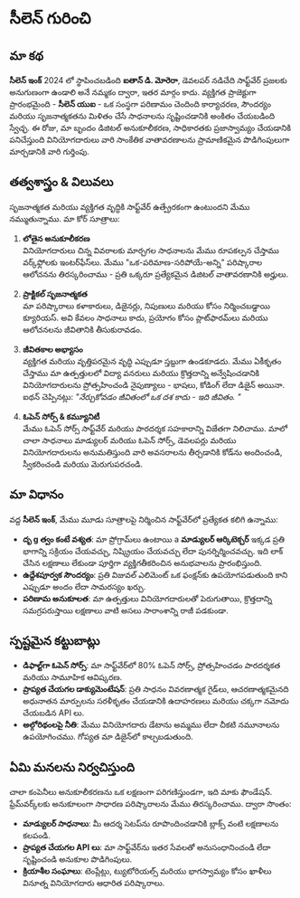 # సీలెన్ గురించి

## మా కథ

**సీలెన్ ఇంక్** 2024 లో స్థాపించబడింది **ఐతాన్ డి. మోరెరా**, డెవలపర్ నడిచేది సాఫ్ట్‌వేర్ ప్రజలకు అనుగుణంగా
ఉండాలి అనే నమ్మకం ద్వారా, ఇతర మార్గం కాదు. వ్యక్తిగత ప్రాజెక్టుగా ప్రారంభమైంది - **సీలెన్ యుఐ** - ఒక
సంస్థగా పరిణామం చెందింది కార్యాచరణ, సౌందర్యం మరియు సృజనాత్మకతను మిళితం చేసే సాధనాలను సృష్టించడానికి అంకితం
చేయబడింది స్వేచ్ఛ. ఈ రోజు, మా బృందం డిజిటల్ అనుకూలీకరణ, సాధికారతకు ప్రజాస్వామ్యం చేయడానికి పనిచేస్తుంది
వినియోగదారులు వారి సాంకేతిక వాతావరణాలను ప్రామాణికమైన పొడిగింపులుగా మార్చడానికి వారి గుర్తింపు.

## తత్వశాస్త్రం & విలువలు

సృజనాత్మకత మరియు వ్యక్తిగత వృద్ధికి సాఫ్ట్‌వేర్ ఉత్ప్రేరకంగా ఉంటుందని మేము నమ్ముతున్నాము. మా కోర్ సూత్రాలు:

1. **లోతైన అనుకూలీకరణ**\
   వినియోగదారులు చిన్న వివరాలకు మార్చగల సాధనాలను మేము రూపకల్పన చేస్తాము వర్క్‌ఫ్లోలకు ఇంటర్‌ఫేస్‌లు. మేము
   "ఒక-పరిమాణ-సరిపోయే-అన్ని" పరిష్కారాల ఆలోచనను తిరస్కరించాము \- ప్రతి ఒక్కరూ ప్రత్యేకమైన డిజిటల్ వాతావరణానికి
   అర్హులు.

2. **ప్రాక్టికల్ సృజనాత్మకత**\
   మా పరిష్కారాలు కళాకారులు, డిజైనర్లు, నిపుణులు మరియు కోసం నిర్మించబడ్డాయి క్యూరియస్. అవి కేవలం సాధనాలు
   కాదు, ప్రయోగం కోసం ప్లాట్‌ఫారమ్‌లు మరియు ఆలోచనలను జీవితానికి తీసుకురావడం.

3. **జీవితకాల అభ్యాసం**\
   వ్యక్తిగత మరియు వృత్తిపరమైన వృద్ధి ఎప్పుడూ స్తబ్దుగా ఉండకూడదు. మేము ఏకీకృతం చేస్తాము మా ఉత్పత్తులలో
   విద్యా వనరులు మరియు క్రొత్తదాన్ని అన్వేషించడానికి వినియోగదారులను ప్రోత్సహించండి నైపుణ్యాలు - భాషలు, కోడింగ్
   లేదా డిజైన్ అయినా. ఐథన్ చెప్పినట్లు: _"నేర్చుకోవడం జీవితంలో ఒక దశ కాదు - ఇది జీవితం. "_

4. **ఓపెన్ సోర్స్ & కమ్యూనిటీ**\
   మేము ఓపెన్ సోర్స్ సాఫ్ట్‌వేర్ మరియు పారదర్శక సహకారాన్ని విజేతగా నిలిచాము. మాలో చాలా సాధనాలు మాడ్యులర్ మరియు ఓపెన్
   సోర్స్, డెవలపర్లు మరియు వినియోగదారులను అనుమతిస్తుంది వారి అవసరాలను తీర్చడానికి కోడ్‌ను అందించండి,
   స్వీకరించండి మరియు మెరుగుపరచండి.

## మా విధానం

వద్ద **సీలెన్ ఇంక్**, మేము మూడు సూత్రాలపై నిర్మించిన సాఫ్ట్‌వేర్‌లో ప్రత్యేకత కలిగి ఉన్నాము:

- **దృ g త్వం కంటే వశ్యత**: మా ప్రోగ్రామ్‌లు ఉంటాయి a **మాడ్యులర్ ఆర్కిటెక్చర్** ఇక్కడ ప్రతి భాగాన్ని సక్రియం
  చేయవచ్చు, నిష్క్రియం చేయవచ్చు లేదా పునర్నిర్మించవచ్చు. ఇది లాక్ చేసిన లక్షణాలు లేకుండా పూర్తిగా
  వ్యక్తిగతీకరించిన అనుభవాలను ప్రారంభిస్తుంది.
- **ఉద్దేశపూర్వక సౌందర్యం**: ప్రతి విజువల్ ఎలిమెంట్ ఒక ఫంక్షన్‌కు ఉపయోగపడుతుంది కాని ఎప్పుడూ అందం లేదా
  సామరస్యం ఖర్చు.
- **పరిణామ అనుకూలత**: మా ఉత్పత్తులు వినియోగదారులతో పెరుగుతాయి, క్రొత్తదాన్ని సమగ్రపరుస్తాయి లక్షణాలు వాటి
  అసలు సారాంశాన్ని రాజీ పడకుండా.

## స్పష్టమైన కట్టుబాట్లు

- **డిఫాల్ట్‌గా ఓపెన్ సోర్స్**: మా సాఫ్ట్‌వేర్‌లో 80% ఓపెన్ సోర్స్, ప్రోత్సహించడం పారదర్శకత మరియు సామూహిక ఆవిష్కరణ.
- **ప్రాప్యత చేయగల డాక్యుమెంటేషన్**: ప్రతి సాధనం వివరణాత్మక గైడ్‌లు, ఆచరణాత్మకమైనది అధునాతన మార్పులను
  సరళీకృతం చేయడానికి ఉదాహరణలు మరియు చక్కగా నమోదు చేయబడిన API లు.
- **అల్గోరిథంలపై నీతి**: మేము వినియోగదారు డేటాను అమ్మము లేదా చీకటి నమూనాలను ఉపయోగించము. గోప్యత మా డిజైన్‌లో
  కాల్చబడుతుంది.

## ఏమి మనలను నిర్వచిస్తుంది

చాలా కంపెనీలు అనుకూలీకరణను ఒక లక్షణంగా పరిగణిస్తుండగా, ఇది మాకు ఫౌండేషన్. ఫ్రేమ్‌వర్క్‌లకు అనుకూలంగా
సాధారణ పరిష్కారాలను మేము తిరస్కరించాము. ద్వారా సొంతం:

- **మాడ్యులర్ సాధనాలు**: మీ ఆదర్శ సెటప్‌ను రూపొందించడానికి బ్లాక్స్ వంటి లక్షణాలను కలపండి.
- **ప్రాప్యత చేయగల API లు**: మా సాఫ్ట్‌వేర్‌ను ఇతర సేవలతో అనుసంధానించండి లేదా సృష్టించండి అనుకూల
  పొడిగింపులు.
- **క్రియాశీల సంఘాలు**: టెంప్లేట్లు, ట్యుటోరియల్స్ మరియు భాగస్వామ్యం కోసం ఖాళీలు వినూత్న వినియోగదారు ఆధారిత
  పరిష్కారాలు.
